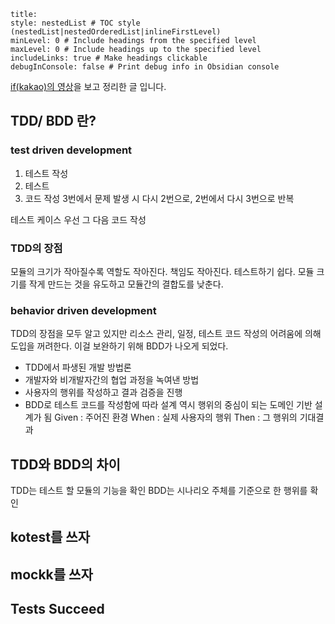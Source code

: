 ```table-of-contents
title: 
style: nestedList # TOC style (nestedList|nestedOrderedList|inlineFirstLevel)
minLevel: 0 # Include headings from the specified level
maxLevel: 0 # Include headings up to the specified level
includeLinks: true # Make headings clickable
debugInConsole: false # Print debug info in Obsidian console
```

[if(kakao)의 영상](https://tv.kakao.com/channel/3693125/cliplink/414004682)을 보고 정리한 글 입니다.
## TDD/ BDD 란?

### test driven development
1. 테스트 작성
2. 테스트 
3. 코드 작성
3번에서 문제 발생 시 다시 2번으로, 2번에서 다시 3번으로 반복

테스트 케이스 우선 그 다음 코드 작성

### TDD의 장점
모듈의 크기가 작아질수록 역할도 작아진다. 책임도 작아진다. 테스트하기 쉽다.
모듈 크기를 작게 만드는 것을 유도하고 모듈간의 결합도를 낮춘다.



### behavior driven development
TDD의 장점을 모두 알고 있지만 리소스 관리, 일정, 테스트 코드 작성의 어려움에 의해 도입을 꺼려한다. 
이걸 보완하기 위해 BDD가 나오게 되었다. 
- TDD에서 파생된 개발 방법론
- 개발자와 비개발자간의 협업 과정을 녹여낸 방법
- 사용자의 행위를 작성하고 결과 검증을 진행
- BDD로 테스트 코드를 작성함에 따라 설계 역시 행위의 중심이 되는 도메인 기반 설계가 됨
Given : 주어진 환경
When : 실제 사용자의 행위
Then : 그 행위의 기대결과

## TDD와 BDD의 차이
TDD는 테스트 할 모듈의 기능을 확인
BDD는 시나리오 주체를 기준으로 한 행위를 확인

## kotest를 쓰자

## mockk를 쓰자
## Tests Succeed